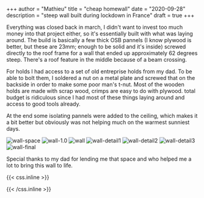 +++
author = "Mathieu"
title = "cheap homewall"
date = "2020-09-28"
description = "steep wall built during lockdown in France"
draft = true
+++

Everything was closed back in march, I didn't want to invest too much money into that project either, so it's essentially built with what was laying around.
The build is basically a few thick OSB pannels (I know plywood is better, but these are 23mm; enough to be solid and it's inside) screwed directly to the roof frame for a wall that ended up approximately 62 degrees steep. There's a roof feature in the middle because of a beam crossing.

For holds I had access to a set of old entreprise holds from my dad. To be able to bolt them, I soldered a nut on a metal plate and screwed that on the backside in order to make some poor man's t-nut.
Most of the wooden holds are made with scrap wood, crimps are easy to do with plywood.
total budget is ridiculous since I had most of these things laying around and access to good tools already.

At the end some isolating pannels were added to the ceiling, which makes it a bit better but obviously was not helping much on the warmest sunniest days.

![wall-space](/static/img/wall/IMG_2310.jpg)
![wall-1.0](/static/img/wall/IMG_2341.jpg)
![wall](/static/img/wall/IMG_2447.jpg)
![wall-detail1](/static/img/wall/IMG_2453.jpg)
![wall-detail2](/static/img/wall/IMG_2457.jpg)
![wall-detail3](/static/img/wall/IMG_2458.jpg)
![wall-final](/static/img/wall/IMG_2455.jpg)


Special thanks to my dad for lending me that space and who helped me a lot to bring this wall to life.

{{< css.inline >}}
<style>
.canon { background: white; width: 100%; height: auto;}
</style>
{{< /css.inline >}}
